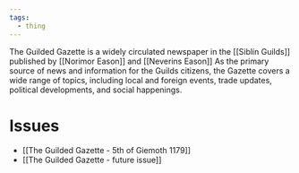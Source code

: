 ```yaml
---
tags:
  - thing
---
```

The Guilded Gazette is a widely circulated newspaper in the [[Siblín Guilds]] published by [[Norimor Eason]] and [[Neverins Eason]]  As the primary source of news and information for the Guilds citizens, the Gazette covers a wide range of topics, including local and foreign events, trade updates, political developments, and social happenings.

# Issues
- [[The Guilded Gazette - 5th of Giemoth 1179]]
- [[The Guilded Gazette - future issue]]